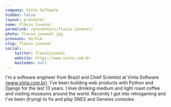 ```yaml
---
company: Vinta Software
hidden: false
layout: presenter
name: Flávio Juvenal
permalink: /presenters/flavio-juvenal/
photo: flavio-juvenal.jpg
pronouns: he/him
slug: flavio-juvenal
social:
    twitter: flaviojuvenal
    website: https://www.vinta.com.br
    mastodon: null
---
```


I'm a software engineer from Brazil and Chief Scientist at Vinta Software (www.vinta.com.br). I’ve been building web products with Python and Django for the last 13 years. I love drinking medium and light roast coffee and visiting museums around the world. Recently I got into retrogaming and I've been (trying) to fix and play SNES and Genesis consoles.
